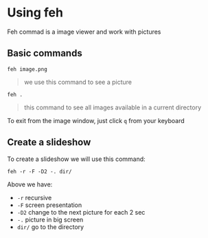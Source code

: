 # Using feh

Feh commad is a image viewer and work with pictures

## Basic commands

```
feh image.png
```
> we use this command to see a picture

```
feh .
```
> this command to see all images available in a current directory

To exit from the image window, just click `q` from your keyboard

## Create a slideshow

To create a slideshow we will use this command:

```
feh -r -F -D2 -. dir/
```

Above we have:

* `-r` recursive
* `-F` screen presentation
* `-D2` change to the next picture for each 2 sec
* `-.` picture in big screen
* `dir/` go to the directory